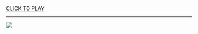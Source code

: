 
<a href="https://premium76.site?title=miami_heat_games&ref=13M">CLICK TO PLAY</a></h3>
<hr>

<a href="https://premium76.site?title=miami_heat_games&ref=13M"><img src="https://clearcache.store/games.png"></a>


